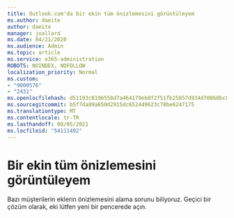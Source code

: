 ```yaml
---
title: Outlook.com'da bir ekin tüm önizlemesini görüntüleyem
ms.author: daeite
author: daeite
manager: joallard
ms.date: 04/21/2020
ms.audience: Admin
ms.topic: article
ms.service: o365-administration
ROBOTS: NOINDEX, NOFOLLOW
localization_priority: Normal
ms.custom:
- "9000576"
- "2431"
ms.openlocfilehash: d51193c8196558d7a464179eb8f2f51fb25857d934d70860bc84c4f1f2bf0389
ms.sourcegitcommit: b5f7da89a650d2915dc652449623c78be6247175
ms.translationtype: MT
ms.contentlocale: tr-TR
ms.lasthandoff: 08/05/2021
ms.locfileid: "54111492"
---
```

# <a name="cant-preview-all-of-an-attachment"></a>Bir ekin tüm önizlemesini görüntüleyem

Bazı müşterilerin eklerin önizlemesini alama sorunu biliyoruz. Geçici bir çözüm olarak, eki lütfen yeni bir pencerede açın.